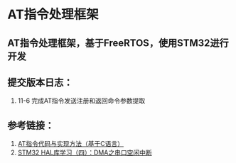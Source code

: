 # AT指令处理框架
AT指令处理框架，基于FreeRTOS，使用STM32进行开发
---


## 提交版本日志：
1. 11-6 完成AT指令发送注册和返回命令参数提取


## 参考链接：
1. [AT指令代码与实现方法（基于C语言）](https://blog.csdn.net/hnxyxiaomeng/article/details/84613712)
2. [STM32 HAL库学习（四）：DMA之串口空闲中断](https://blog.csdn.net/la_fe_/article/details/100543141)
